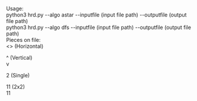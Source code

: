 Usage:  <br />python3 hrd.py --algo astar --inputfile (input file path) --outputfile (output file path)  
        python3 hrd.py --algo dfs --inputfile (input file path) --outputfile (output file path)  <br />
Pieces on file:<br />
 <> (Horizontal)
 
 ^ (Vertical) <br />
 v 
 
 2 (Single)
 
 11 (2x2)<br />
 11
